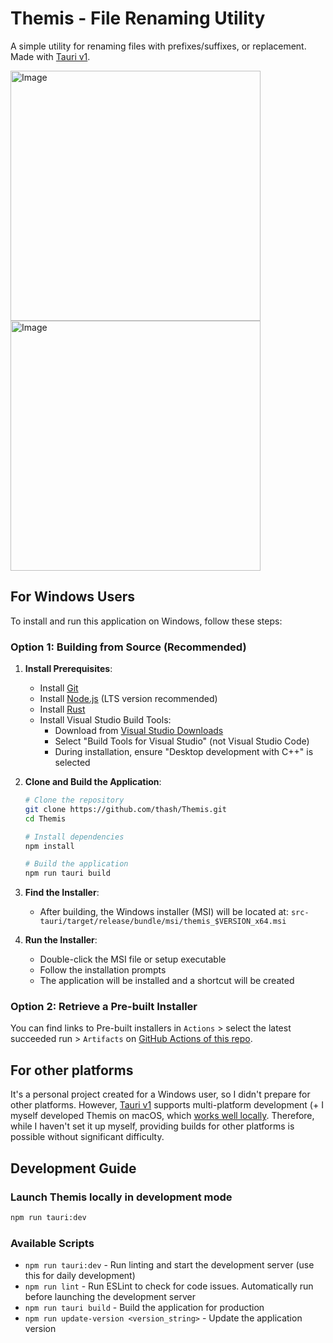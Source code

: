 # Themis - File Renaming Utility

A simple utility for renaming files with prefixes/suffixes, or replacement. Made with [Tauri v1](https://v1.tauri.app/).

<img width="400" alt="Image" src="https://github.com/user-attachments/assets/c2734232-0bbb-443a-91f8-60cfc176658d" />
<img width="400" alt="Image" src="https://github.com/user-attachments/assets/939122d2-a921-4ee7-8d95-beb25977ffd1" />


## For Windows Users

To install and run this application on Windows, follow these steps:

### Option 1: Building from Source (Recommended)

1. **Install Prerequisites**:
   - Install [Git](https://git-scm.com/download/win)
   - Install [Node.js](https://nodejs.org/) (LTS version recommended)
   - Install [Rust](https://www.rust-lang.org/tools/install)
   - Install Visual Studio Build Tools:
     - Download from [Visual Studio Downloads](https://visualstudio.microsoft.com/downloads/)
     - Select "Build Tools for Visual Studio" (not Visual Studio Code)
     - During installation, ensure "Desktop development with C++" is selected

2. **Clone and Build the Application**:
   ```bash
   # Clone the repository
   git clone https://github.com/thash/Themis.git
   cd Themis

   # Install dependencies
   npm install

   # Build the application
   npm run tauri build
   ```

3. **Find the Installer**:
   - After building, the Windows installer (MSI) will be located at: `src-tauri/target/release/bundle/msi/themis_$VERSION_x64.msi`


4. **Run the Installer**:
   - Double-click the MSI file or setup executable
   - Follow the installation prompts
   - The application will be installed and a shortcut will be created

### Option 2: Retrieve a Pre-built Installer

You can find links to Pre-built installers in `Actions` > select the latest succeeded run > `Artifacts` on [GitHub Actions of this repo](https://github.com/thash/Themis/actions).

## For other platforms

It's a personal project created for a Windows user, so I didn't prepare for other platforms. However, [Tauri v1](https://v1.tauri.app/) supports multi-platform development (+ I myself developed Themis on macOS, which [works well locally](https://makeameme.org/meme/it-works-on-5b27d8). Therefore, while I haven't set it up myself, providing builds for other platforms is possible without significant difficulty.

## Development Guide

### Launch Themis locally in development mode

```bash
npm run tauri:dev
```

### Available Scripts

- `npm run tauri:dev` - Run linting and start the development server (use this for daily development)
- `npm run lint` - Run ESLint to check for code issues. Automatically run before launching the development server
- `npm run tauri build` - Build the application for production
- `npm run update-version <version_string>` - Update the application version
